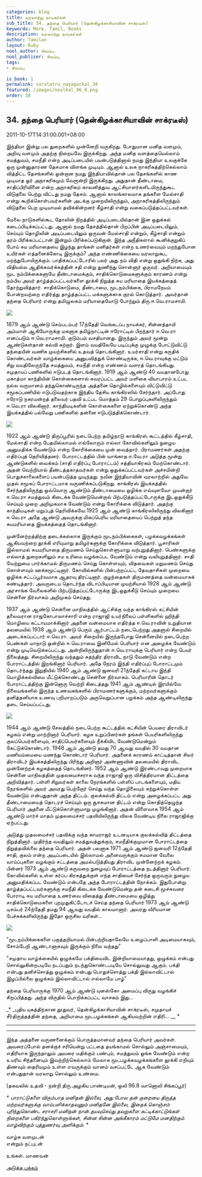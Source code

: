 ```yaml
---
categories: blog
title: வரலாற்று நாயகர்கள்
sub_title: 34. தந்தை பெரியார் (தென்கிழக்காசியாவின் சாக்ரடீஸ்)
keywords: More, Tamil, Books
description: வரலாற்று நாயகர்கள்
author: Tamilan
layout: Ruby
nool_author: சிலம்பு
nool_publiser: சிலம்பு
tags:
- சிலம்பு

is_book: 1
permalink: varalatru_nayagarkal_38
featured: /images/noolkal_96_6.png
order: 38
---
```



## 34. தந்தை பெரியார் (தென்கிழக்காசியாவின் சாக்ரடீஸ்)

2011-10-17T14:31:00.001+08:00

இந்தியா இன்று பல துறைகளில் முன்னேறி வருகிறது. போதுமான மனித வளமும், அறிவு வளமும் அதற்கு நிறையவே இருக்கிறது. அந்த மனித வளத்தையெல்லாம் சமத்துவம், சமநீதி என்ற அடிப்படையில் பயன்படுத்தினால் நமது இந்தியா உலகுக்கே ஒரு முன்னுதாரண தேசமாக விளங்க முடியும். ஆனால் உலக நாகரிகத்திற்கெல்லாம் வித்திட்ட தேசங்களில் ஒன்றான நமது இந்தியாவில்தான் பல தேசங்களில் காண முடியாத ஓர் அநாகரிகமும் வேரூன்றி இருக்கிறது. அதுதான் தீண்டாமை, சாதிப்பிரிவினை என்ற அநாகரிகம் காலனித்துவ ஆட்சியாளர்களிடமிருந்துகூட விடுதலை பெற்று விட்டது நமது தேசம். ஆனால் காலங்காலமாக தங்களை மேல்சாதி என்று கூறிக்கொள்பவர்களின் அடக்கு முறையிலிருந்தும், அநாகரிகத்திலிருந்தும் விடுதலை பெற முடியாமல் தவிக்கின்றனர் கீழ்சாதி என்று வகைப்படுத்தப்பட்டவர்கள்.

மேலை நாடுகளில்கூட தோலின் நிறத்தில் அடிப்படையில்தான் இன ஒதுக்கல் கடைப்பிடிக்கப்பட்டது. ஆனால் நமது தேசத்தில்தான் பிறப்பின் அடிப்படையிலும், செய்யும் தொழிலின் அடிப்படையிலும் ஒருவன் மேல்சாதி என்றும், கீழ்சாதி என்றும் தரம் பிரிக்கப்பட்டான் இன்றும் பிரிக்கப்படுகிறான். இந்த அநீதிகளால் கூனிக்குறுகிப் போய் சுய மரியாதையை இழந்து தாங்கள் மனிதர்கள் என்ற உணர்வையும் மறந்துபோன உயிர்கள் எத்தனைக்கோடி இருக்கும்? அந்த எண்ணிக்கையை வரலாறுகூட மறந்துபோயிருக்கும். பாதிக்கப்பட்டோரில் பலர் அது நம் விதி என்று ஒதுங்கி நிற்க, அது விதியல்ல ஆதிக்கவர்க்கத்தின் சதி என்று துணிந்து சொன்னார் ஒருவர். அறியாமையும் மூட நம்பிக்கைகளுமே தீண்டாமைக்கும், சாதிக்கொடுமைகளுக்கும் காரணம் என்று நம்பிய அவர் தாழ்த்தப்பட்டவர்களை தூக்கி நிறுத்த சுய மரியாதை இயக்கத்தைத் தோற்றுவித்தார். சாதிக்கொடுமை, தீண்டாமை, மூடநம்பிக்கை, பிராமநேயம் போன்றவற்றை எதிர்த்து தாழ்த்தப்பட்ட மக்களுக்காக குரல் கொடுத்தார். அவர்தான் தந்தை பெரியார் என்று தமிழுலகம் மரியாதையோடு போற்றும் திரு.ஈ.வெ.ராமசாமி.

![](http://3.bp.blogspot.com/-HwIUSZfPEUg/TpvKA9xeVhI/AAAAAAAAA6s/QwOTiKU-CSg/s1600/periyar71.jpg)

1879 ஆம் ஆண்டு செம்படம்பர் 17ந்தேதி வெங்கடப்ப நாயக்கர், சின்னத்தாயி அம்மாள் ஆகியோருக்கு மகனாக தமிழ்நாட்டின் ஈரோட்டில் பிறந்தார் ஈ.வெ.ரா எனப்படும் ஈ.வெ.ராமசாமி. குடும்பம் வசதியானது. இருந்தும் அவர் மூன்று ஆண்டுகள்தான் கல்வி கற்றார். இளம் வயதிலேயே படிப்புக்கு முழுக்கு போட்டுவிட்டு தந்தையின் வணிக முயற்சிகளில் உதவத் தொடங்கினார். உயர்சாதி என்று கருதிக் கொண்டவர்கள் வாழ்க்கையை அனுபவித்துக் கொண்டிருக்க, ஈ.வெ.ராவுக்கு மட்டும் சிறு வயதிலேருந்தே சமத்துவம், சமநீதி என்ற எண்ணம் வளரத் தொடங்கியது. சமுதாயப் பணிகளில் ஈடுபடத் தொடங்கினார். 1919 ஆம் ஆண்டு 40 வயதானபோது மகாத்மா காந்தியின் கொள்கைகளால் கவரப்பட்ட அவர் மளிகை வியாபாரம் உட்பட நல்ல வருமானம் தந்துகொண்டிருந்த அத்தனை தொழில்களையும் விட்டுவிட்டு சமூகப்பணியில் ஈடுபடுவதற்காக இந்திய தேசிய காங்கிரஸில் சேர்ந்தார். அப்போது ஈரோடு நகரமன்றத் தலைவர் பதவி உட்பட மொத்தம் 29 பொறுப்புகளிலிருந்தும் ஈ.வெ.ரா விலகினார். காந்தியடிகளின் கொள்கைகளை ஏற்றுக்கொண்டு அந்த இயக்கத்தில் பல்வேறு பணிகளில் தன்னை ஈடுபடுத்திக்கொண்டார்.

![](http://2.bp.blogspot.com/-RHmt6NMYWbA/TpvHp2QfIvI/AAAAAAAAA6U/LcKBg1cAWKo/s320/Young_Periyar.JPG)

1922 ஆம் ஆண்டு திருப்பூரில் நடைபெற்ற தமிழ்நாடு காங்கிரஸ் கூட்டத்தில் கீழ்சாதி, மேல்சாதி என்ற பேதமில்லாமல் எல்லோரும் எல்லா கோவில்களிலும் நுழைய அனுமதிக்க வேண்டும் என்ற கோரிக்கையை முன் வைத்தார். பிராமணர்கள் அதற்கு எதிர்ப்புத் தெரிவித்தனர். போராட்டத்தில் பின் வாங்காத ஈ.வே.ரா அடுத்த மூன்று ஆண்டுகளில் வைக்கம் (சாதி எதிர்ப்பு போராட்டம்) சத்தியாகிரகம் மேற்கொண்டார். அதன் வெற்றியால் தீண்டத்தகாதவர்கள் என்று ஒதுக்கப்பட்டவர்கள் அச்சமின்றி பொதுச்சாலைகளைப் பயன்படுத்த முடிந்தது. நவீன இந்தியாவின் வரலாற்றில் அதுவே முதல் சமூகப் போராட்டமாக வருணிக்கப்படுகிறது. காங்கிரஸ் இயக்கத்தில் சேர்ந்ததிலிருந்து ஒவ்வொரு ஆண்டும் தீண்டாமையை ஒழிக்க எவ்வுளவோ முயன்றார் ஈ.வெ.ரா சமத்துவம் கிடைக்க வேண்டுமென்றால் பிற்படுத்தப்பட்டோருக்கு இடஒதுக்கீடு செய்யும் முறை அறிமுகமாக வேண்டும் என்று கோரிக்கை விடுத்தார். அதற்கு காந்தியடிகள் மறுப்புத் தெரிவிக்கவே 1925 ஆம் ஆண்டு காங்கிரஸிலிருந்து விலகினார் ஈ.வெ.ரா அதே ஆண்டு அவருக்கு மிகப்பெரிய மரியாதையைப் பெற்றுத் தந்த சுயமரியாதை இயக்கத்தைத் தொடங்கினார்.

முன்னேற்றத்திற்கு தடைக்கல்லாக இருக்கும் மூடநம்பிக்கைகள், பழக்கவழக்கங்கள் ஆகியவற்றை தூக்கி எரியுமாறு தமிழர்களுக்கு கோரிக்கை விடுத்தார். பூசாரிகள் இல்லாமல் சுயமரியாதை திருமணம் செய்துகொள்ளுமாறு வற்புறுத்தினார். பெண்களுக்கு எல்லாத் துறைகளிலும் சம உரிமை வழங்கப்பட வேண்டும் என்று வலியுறுத்தினார். சாதி வேற்றுமை பார்க்காமல் திருமணம் செய்து கொள்ளவும், விதவைகள் மறுமணம் செய்து கொள்ளவும் ஊக்கமூட்டினார். கோவில்களில் பின்பற்றப்பட்ட தேவதாசிகள் முறையை ஒழிக்க சட்டப்பூர்வமாக ஆதரவு திரட்டினார். குழந்தைகள் திருமணத்தை வன்மையாகக் கண்டித்தார். அவருடைய தொடர்ந்த விடாப்பிடியான முயற்சியால் 1928 ஆம் ஆண்டு அரசாங்க வேலைகளில் பிற்படுத்தப்பட்டோருக்கு இடஒதுக்கீடு செய்யும் முறையை சென்னை நிர்வாகம் அறிமுகம் செய்தது.

1937 ஆம் ஆண்டு சென்னை மாநிலத்தில் ஆட்சிக்கு வந்த காங்கிரஸ் கட்சியின் தலைவரான ராஜகோபாலாச்சாரி என்ற ராஜாஜி உயர்நிலைப் பள்ளிகளில் ஹிந்தி மொழியை கட்டாயமாக்கினார் அதனை வன்மையாக எதிர்த்த ஈ.வெ.ராவின் உறுதியான தலமையில் 1938 ஆம் ஆண்டு பெரும் ஆர்பாட்டம் நடைபெற்றது அதனால் சிறையில் அடைக்கப்பட்டார் ஈ.வெ.ரா. அவர் சிறையில் இருந்தபோது சென்னையில் நடைபெற்ற பெண்கள் மாநாடு ஒன்றில் ஈ.வெ.ராவை இனிமேல் பெரியார் என அழைக்க வேண்டும் என்று முடிவெடுக்கப்பட்டது. அன்றிலிருந்துதான் ஈ.வெ.ராவுக்கு பெரியார் என்ற பெயர் நிலைத்தது. சிறையிலிருந்து வந்ததும் சுதந்திர திராவிட நாடு வேண்டும் என்ற போராட்டத்தில் இறங்கினார் பெரியார். அதே நேரம் இந்தி எதிர்ப்புப் போராட்டமும் தொடர்ந்தது இறுதியில் 1940 ஆம் ஆண்டு ஜனவரி 21ந்தேதி கட்டாய இந்தி மொழிக்கல்வியை மீட்டுக்கொண்டது சென்னை நிர்வாகம். பெரியாரின் தொடர் போராட்டத்திற்கு இன்னொரு வெற்றி கிடைத்தது 1941 ஆம் ஆண்டில் இரயில்வே நிலையங்களில் இருந்த உணவகங்களில் பிராமணர்களுக்கும், மற்றவர்களுக்கும் தனித்தனியாக உணவு பறிமாறப்படும் அருவெறுப்பான பழக்கம் அந்த ஆண்டிலிருந்து தடை செய்யப்பட்டது.

![](http://4.bp.blogspot.com/-kBfazHEqhP4/TpvIAdL6LmI/AAAAAAAAA6c/ITxIvvchEXA/s320/Annadurai_and_Periyar.jpg)

1944 ஆம் ஆண்டு சேலத்தில் நடைபெற்ற கூட்டத்தில் கட்சியின் பெயரை திராவிடர் கழகம் என்று மாற்றினார் பெரியார். கழக உறுப்பினர்கள் தங்கள் பெயரிகளிலிருந்து குலப்பெயர்களையும், சாதிப்பெயர்களையும் நீக்கிவிட வேண்டுமென்றும் கேட்டுக்கொண்டார். 1948 ஆம் ஆண்டு தமது 70 ஆவது வயதில் 30 வயதான மணியம்மையை மணந்து கொண்டார் பெரியார். அதனைக் காரணம் காட்டித்தான் சிலர் திராவிடர் இயக்கத்திலிருந்து பிரிந்து அறிஞர் அண்ணாவின் தலமையில் திராவிட முன்னேற்றக் கழகத்தைத் தொடங்கினர். 1952 ஆம் ஆண்டு இரண்டாவது முறையாக சென்னை மாநிலத்தின் முதலமைச்சராக வந்த ராஜாஜி ஒரு விசித்திரமான திட்டத்தை அறிவித்தார். பள்ளி சிறுவர்கள் காலை நேரங்களில் பள்ளிப் பாடங்களையும், மதிய நேரங்களில் அவர் அவரது பெற்றோர் செய்து வந்த தொழிலையும் கற்றுக்கொள்ள வேண்டும் என்பதுதான் அந்த திட்டம். குலக்கல்வி திட்டம் என்று அழைக்கப்பட்ட அது தீண்டாமையைத் தொடரச் செய்யும் ஒரு சூசகமான திட்டம் என்று கொதித்தெழுந்த பெரியார் அதனை மீட்டுக்கொள்ளுமாறு முழங்கினார். அதன் விளைவாக 1954 ஆம் ஆண்டு மார்ச் மாதம் முதலமைச்சர் பதவியிலிருந்து விலக வேண்டிய நிலை ராஜாஜிக்கு ஏற்பட்டது.

அடுத்து முதலமைச்சர் பதவிக்கு வந்த காமராஜர் உடனடியாக குலக்கல்வித் திட்டத்தை நிறுத்தினார். முதிர்ந்த வயதிலும் சமத்துவத்துக்கும், சமநீதிக்குமுமான போராட்டத்தை நிறுத்தவில்லை தந்தை பெரியார். அதன் பலனாக 1971 ஆம் ஆண்டு ஜனவரி 12ந்தேதி சாதி, குலம் என்ற அடிப்படையில் இல்லாமல் அனைவருக்கும் சமமான வேலை வாய்ப்புகளை வழங்கும் சட்டத்தை அமல்படுத்தியது திராவிட முன்னேற்றக் கழகம். பின்னர் 1973 ஆம் ஆண்டு கருவறை நுழைவுப் போராட்டத்தை நடத்தினார் பெரியார். கோவில்களில் உள்ள கர்ப்ப கிரகத்துக்குள் எந்த சாதியைச் சேர்ந்த ஒருவரும் நுழைய அனுமதிக்கப்பட வேண்டும் என்பதே அந்த போராட்டத்தின் நோக்கம். இதுபோன்று தாழ்த்தப்பட்டவர்களுக்கு சமநீதி கிடைக்க வேண்டுமென்று தன் கடைசி மூச்சுவரை போராடி சுய மரியாதை உணர்வை விதைத்து தீண்டாமையை ஒழித்து சாதிக்கொடுமைகளை புறமுதுகிட்டோடச் செய்த தந்தை பெரியார் 1973 ஆம் ஆண்டு டிசம்பர் 24ந்தேதி தமது 94 ஆவது வயதில் காலமானார். அவரது வீரியமான பேச்சுக்களிலிருந்து இதோ ஒருசில வரிகள்...

![](http://1.bp.blogspot.com/-cKnOlJxT16g/TpvIK2l-DAI/AAAAAAAAA6k/cirqTLN-3og/s320/periyar-400.jpg)

"மூடநம்பிக்கைகளை பகுத்தறியாமல் பின்பற்றியதாலேயே உழைப்பாளி அடிமையாகவும், சோம்பேறி ஆண்டானாகவும் இருக்கும் நிலை வந்தது"

"சமுதாய வாழ்க்கையில் ஒழுக்கமே பக்தியைவிட இன்றியாமையாதது, ஒழுக்கம் என்பது சொல்லுகின்றபடியே நடப்பதும் நடந்துகொண்டபடியே சொல்லுவது ஆகும். பக்தி என்பது தனிச்சொத்து ஒழுக்கம் என்பது பொதுச்சொத்து பக்தி இல்லாவிட்டால் இழப்பில்லை ஒழுக்கம் இல்லாவிட்டால் எல்லாமே பாழ்"

தந்தை பெரியாருக்கு 1970 ஆம் ஆண்டு யுனஸ்கோ அமைப்பு விருது வழங்கிச் சிறப்பித்தது. அந்த விருதில் பொறிக்கப்பட்ட வாசகம் இது...

_* _புதிய யுகத்திற்கான தூதுவர், தென்கிழக்காசியாவின் சாக்ரடீஸ், சமுதாயச் சீர்திருத்தத்தின் தந்தை, அறியாமை மூடபழக்கங்கள் ஆகியவற்றின் எதிரி... __ *

* * *

* * *

இந்த அத்தனை வருணனைக்கும் பொருத்தமானவர் தந்தை பெரியார் அவர்கள். அவரைப்போல் தனக்குச் சரியென்று பட்டதை தயங்காமல் சொல்லும் அஞ்சாமையும், எதிரியாக இருந்தாலும் அவரை மதிக்கும் பண்பும், சமத்துவம் ஓங்க வேண்டும் என்ற உயரிய சிந்தனையும் இவற்றிற்கெல்லாம் மேலாக மூடபழக்கவழக்கங்களை தூக்கி எறியும் திணவும் தைரியமும் உள்ள எவருக்கும் வானம் வசப்பட்டே ஆக வேண்டும் என்பதுதான் வரலாறு சொல்லும் உண்மை.

(தகவலில் உதவி - நன்றி திரு.அழகிய பாண்டியன், ஒலி 96.8 வானொலி சிங்கப்பூர்)

_* _பாராட்டுகளை விரும்பாத மனிதன் இல்லை, அது போல தன் குறையை திருத்த மற்றவர்களுக்கு வாய்பளிக்காதவனும் மனிதனே இல்லை, இதைக் கொஞ்சம் புரிந்துகொண்ட சராசரி மனிதன் நான்.தயவுசெய்து தவறுகளை சுட்டிக்காட்டுங்கள் நிறைகளை பகிர்ந்துகொள்ளுங்கள், சின்ன சின்ன அங்கீகாரம் மட்டுமே மனதிற்கும் வாழ்விற்கும் புத்துணர்வு அளிக்கும்.__ *

வாழ்க வளமுடன்  
என்றும் நட்புடன்

உங்கள். மாணவன்

[அடுத்த பக்கம்](varalatru_nayagarkal_39)